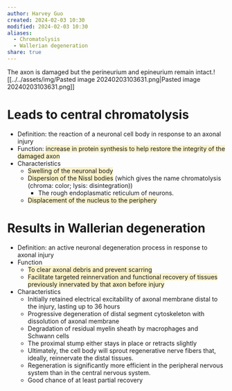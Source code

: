 ```yaml
---
author: Harvey Guo
created: 2024-02-03 10:30
modified: 2024-02-03 10:30
aliases:
  - Chromatolysis
  - Wallerian degeneration
share: true
---
```

The axon is damaged but the perineurium and epineurium remain intact.![[../../assets/img/Pasted image 20240203103631.png|Pasted image 20240203103631.png]]
# Leads to central chromatolysis 
- Definition: the reaction of a neuronal cell body in response to an axonal injury
- Function: <span style="background:rgba(240, 200, 0, 0.2)">increase in protein synthesis to help restore the integrity of the damaged axon</span>
- Characteristics
	- <span style="background:rgba(240, 200, 0, 0.2)">Swelling of the neuronal body</span>
	- <span style="background:rgba(240, 200, 0, 0.2)">Dispersion of the Nissl bodies</span> (which gives the name chromatolysis (chroma: color; lysis: disintegration))
		- The rough endoplasmatic reticulum of neurons.
	- <span style="background:rgba(240, 200, 0, 0.2)">Displacement of the nucleus to the periphery</span>
# Results in Wallerian degeneration
- Definition: an active neuronal degeneration process in response to axonal injury
- Function
	- <span style="background:rgba(240, 200, 0, 0.2)">To clear axonal debris and prevent scarring</span>
	- <span style="background:rgba(240, 200, 0, 0.2)">Facilitate targeted reinnervation and functional recovery of tissues previously innervated by that axon before injury</span>
- Characteristics
	- Initially retained electrical excitability of axonal membrane distal to the injury, lasting up to 36 hours
	- Progressive degeneration of distal segment cytoskeleton with dissolution of axonal membrane
	- Degradation of residual myelin sheath by macrophages and Schwann cells
	- The proximal stump either stays in place or retracts slightly
	- Ultimately, the cell body will sprout regenerative nerve fibers that, ideally, reinnervate the distal tissues.
	- Regeneration is significantly more efficient in the peripheral nervous system than in the central nervous system.
	- Good chance of at least partial recovery

